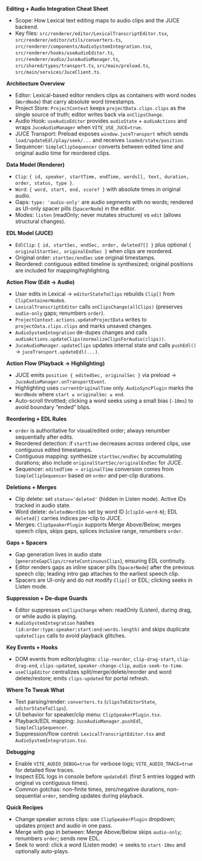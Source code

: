**Editing + Audio Integration Cheat Sheet**

- Scope: How Lexical text editing maps to audio clips and the JUCE backend.
- Key files: `src/renderer/editor/LexicalTranscriptEditor.tsx`, `src/renderer/editor/utils/converters.ts`, `src/renderer/components/AudioSystemIntegration.tsx`, `src/renderer/hooks/useAudioEditor.ts`, `src/renderer/audio/JuceAudioManager.ts`, `src/shared/types/transport.ts`, `src/main/preload.ts`, `src/main/services/JuceClient.ts`.

**Architecture Overview**
- Editor: Lexical-based editor renders clips as containers with word nodes (`WordNode`) that carry absolute word timestamps.
- Project Store: `ProjectContext` keeps `projectData.clips.clips` as the single source of truth; editor writes back via `onClipsChange`.
- Audio Hook: `useAudioEditor` provides `audioState` + `audioActions` and wraps `JuceAudioManager` when `VITE_USE_JUCE=true`.
- JUCE Transport: Preload exposes `window.juceTransport` which sends `load/updateEdl/play/seek/...` and receives `loaded/state/position`.
- Sequencer: `SimpleClipSequencer` converts between edited time and original audio time for reordered clips.

**Data Model (Renderer)**
- `Clip`: `{ id, speaker, startTime, endTime, words[], text, duration, order, status, type }`.
- `Word`: `{ word, start, end, score? }` with absolute times in original audio.
- Gaps: `type: 'audio-only'` are audio segments with no words; rendered as UI-only spacer pills (`SpacerNode`) in the editor.
- Modes: `listen` (readOnly; never mutates structure) vs `edit` (allows structural changes).

**EDL Model (JUCE)**
- `EdlClip`: `{ id, startSec, endSec, order, deleted?[] }` plus optional `{ originalStartSec, originalEndSec }` when clips are reordered.
- Original order: `startSec/endSec` use original timestamps.
- Reordered: contiguous edited timeline is synthesized; original positions are included for mapping/highlighting.

**Action Flow (Edit → Audio)**
- User edits in Lexical → `editorStateToClips` rebuilds `Clip[]` from `ClipContainerNode`s.
- `LexicalTranscriptEditor` calls `onClipsChange(allClips)` (preserves `audio-only` gaps; renumbers `order`).
- `ProjectContext.actions.updateProjectData` writes to `projectData.clips.clips` and marks unsaved changes.
- `AudioSystemIntegration` de-dupes changes and calls `audioActions.updateClips(normalizeClipsForAudio(clips))`.
- `JuceAudioManager.updateClips` updates internal state and calls `pushEdl()` → `juceTransport.updateEdl(...)`.

**Action Flow (Playback → Highlighting)**
- JUCE emits `position { editedSec, originalSec }` via preload → `JuceAudioManager.onTransportEvent`.
- Highlighting uses `currentOriginalTime` only. `AudioSyncPlugin` marks the `WordNode` where `start ≤ originalSec ≤ end`.
- Auto-scroll throttled; clicking a word seeks using a small bias (`-10ms`) to avoid boundary “ended” blips.

**Reordering + EDL Rules**
- `order` is authoritative for visual/edited order; always renumber sequentially after edits.
- Reordered detection: if `startTime` decreases across ordered clips, use contiguous edited timestamps.
- Contiguous mapping: synthesize `startSec/endSec` by accumulating durations; also include `originalStartSec/originalEndSec` for JUCE.
- Sequencer: `editedTime ↔ originalTime` conversion comes from `SimpleClipSequencer` based on `order` and per-clip durations.

**Deletions + Merges**
- Clip delete: set `status='deleted'` (hidden in Listen mode). Active IDs tracked in audio state.
- Word delete: `deletedWordIds` set by word ID (`clipId-word-N`); EDL `deleted[]` carries indices per-clip to JUCE.
- Merges: `ClipSpeakerPlugin` supports Merge Above/Below; merges speech clips, skips gaps, splices inclusive range, renumbers `order`.

**Gaps + Spacers**
- Gap generation lives in audio state (`generateGapClips/createContinuousClips`), ensuring EDL continuity.
- Editor renders gaps as inline spacer pills (`SpacerNode`) after the previous speech clip; leading intro gap attaches to the earliest speech clip.
- Spacers are UI-only and do not modify `Clip[]` or EDL; clicking seeks in Listen mode.

**Suppression + De‑dupe Guards**
- Editor suppresses `onClipsChange` when: readOnly (Listen), during drag, or while audio is playing.
- `AudioSystemIntegration` hashes `(id:order:type:speaker:start:end:words.length)` and skips duplicate `updateClips` calls to avoid playback glitches.

**Key Events + Hooks**
- DOM events from editor/plugins: `clip-reorder`, `clip-drag-start`, `clip-drag-end`, `clips-updated`, `speaker-change-clip`, `audio-seek-to-time`.
- `useClipEditor` centralizes split/merge/delete/reorder and word delete/restore; emits `clips-updated` for portal refresh.

**Where To Tweak What**
- Text parsing/render: `converters.ts` (`clipsToEditorState`, `editorStateToClips`).
- UI behavior for speaker/clip menu: `ClipSpeakerPlugin.tsx`.
- Playback/EDL mapping: `JuceAudioManager.pushEdl`, `SimpleClipSequencer`.
- Suppression/flow control: `LexicalTranscriptEditor.tsx` and `AudioSystemIntegration.tsx`.

**Debugging**
- Enable `VITE_AUDIO_DEBUG=true` for verbose logs; `VITE_AUDIO_TRACE=true` for detailed flow traces.
- Inspect EDL logs in console before `updateEdl` (first 5 entries logged with original vs contiguous times).
- Common gotchas: non-finite times, zero/negative durations, non-sequential `order`, sending updates during playback.

**Quick Recipes**
- Change speaker across clips: use `ClipSpeakerPlugin` dropdown; updates project and audio in one pass.
- Merge with gap in between: Merge Above/Below skips `audio-only`; renumbers `order`; sends new EDL.
- Seek to word: click a word (Listen mode) → seeks to `start-10ms` and optionally auto-plays.

